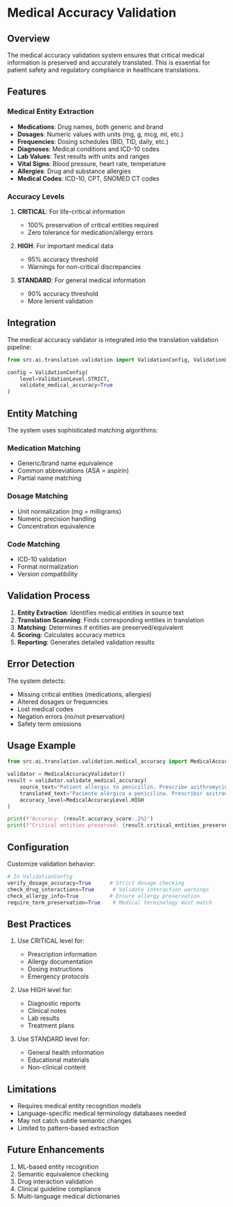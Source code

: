 # Medical Accuracy Validation

## Overview

The medical accuracy validation system ensures that critical medical information is preserved and accurately translated. This is essential for patient safety and regulatory compliance in healthcare translations.

## Features

### Medical Entity Extraction
- **Medications**: Drug names, both generic and brand
- **Dosages**: Numeric values with units (mg, g, mcg, ml, etc.)
- **Frequencies**: Dosing schedules (BID, TID, daily, etc.)
- **Diagnoses**: Medical conditions and ICD-10 codes
- **Lab Values**: Test results with units and ranges
- **Vital Signs**: Blood pressure, heart rate, temperature
- **Allergies**: Drug and substance allergies
- **Medical Codes**: ICD-10, CPT, SNOMED CT codes

### Accuracy Levels

1. **CRITICAL**: For life-critical information
   - 100% preservation of critical entities required
   - Zero tolerance for medication/allergy errors

2. **HIGH**: For important medical data
   - 95% accuracy threshold
   - Warnings for non-critical discrepancies

3. **STANDARD**: For general medical information
   - 90% accuracy threshold
   - More lenient validation

## Integration

The medical accuracy validator is integrated into the translation validation pipeline:

```python
from src.ai.translation.validation import ValidationConfig, ValidationLevel

config = ValidationConfig(
    level=ValidationLevel.STRICT,
    validate_medical_accuracy=True
)
```

## Entity Matching

The system uses sophisticated matching algorithms:

### Medication Matching
- Generic/brand name equivalence
- Common abbreviations (ASA = aspirin)
- Partial name matching

### Dosage Matching
- Unit normalization (mg = milligrams)
- Numeric precision handling
- Concentration equivalence

### Code Matching
- ICD-10 validation
- Format normalization
- Version compatibility

## Validation Process

1. **Entity Extraction**: Identifies medical entities in source text
2. **Translation Scanning**: Finds corresponding entities in translation
3. **Matching**: Determines if entities are preserved/equivalent
4. **Scoring**: Calculates accuracy metrics
5. **Reporting**: Generates detailed validation results

## Error Detection

The system detects:
- Missing critical entities (medications, allergies)
- Altered dosages or frequencies
- Lost medical codes
- Negation errors (no/not preservation)
- Safety term omissions

## Usage Example

```python
from src.ai.translation.validation.medical_accuracy import MedicalAccuracyValidator

validator = MedicalAccuracyValidator()
result = validator.validate_medical_accuracy(
    source_text="Patient allergic to penicillin. Prescribe azithromycin 500mg.",
    translated_text="Paciente alérgico a penicilina. Prescribir azitromicina 500mg.",
    accuracy_level=MedicalAccuracyLevel.HIGH
)

print(f"Accuracy: {result.accuracy_score:.2%}")
print(f"Critical entities preserved: {result.critical_entities_preserved}/{result.critical_entities_total}")
```

## Configuration

Customize validation behavior:

```python
# In ValidationConfig
verify_dosage_accuracy=True      # Strict dosage checking
check_drug_interactions=True      # Validate interaction warnings
check_allergy_info=True          # Ensure allergy preservation
require_term_preservation=True    # Medical terminology must match
```

## Best Practices

1. Use CRITICAL level for:
   - Prescription information
   - Allergy documentation
   - Dosing instructions
   - Emergency protocols

2. Use HIGH level for:
   - Diagnostic reports
   - Clinical notes
   - Lab results
   - Treatment plans

3. Use STANDARD level for:
   - General health information
   - Educational materials
   - Non-clinical content

## Limitations

- Requires medical entity recognition models
- Language-specific medical terminology databases needed
- May not catch subtle semantic changes
- Limited to pattern-based extraction

## Future Enhancements

1. ML-based entity recognition
2. Semantic equivalence checking
3. Drug interaction validation
4. Clinical guideline compliance
5. Multi-language medical dictionaries
